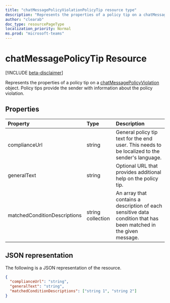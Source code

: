 ```yaml
---
title: "chatMessagePolicyViolationPolicyTip resource type"
description: "Represents the properties of a policy tip on a chatMessagePolicyViolation object. Policy tips provide the sender with information about the policy violation."
author: "clearab"
doc_type: resourcePageType
localization_priority: Normal
ms.prod: "microsoft-teams"
---
```

# chatMessagePolicyTip Resource

[!INCLUDE [beta-disclaimer](../../includes/beta-disclaimer.md)]

Represents the properties of a policy tip on a [chatMessagePolicyViolation](chatmessagepolicyviolation.md) object. Policy tips provide the sender with information about the policy violation.

## Properties

| Property   | Type |Description|
|:---------------|:--------|:----------|
|complianceUrl|string|General policy tip text for the end user. This needs to be localized to the sender's language.|
|generalText|string|Optional URL that provides additional help on the policy tip.|
|matchedConditionDescriptions|string collection|An array that contains a description of each sensitive data condition that has been matched in the given message.|

## JSON representation

The following is a JSON representation of the resource.

```json
{
  "complianceUrl": "string",
  "generalText": "string",
  "matchedConditionDescriptions": ["string 1", "string 2"]
}
```

<!-- uuid: 8fcb5dbc-d5aa-4681-8e31-b001d5168d79
2015-10-25 14:57:30 UTC -->
<!-- {
  "type": "#page.annotation",
  "description": "policy violation policy tip resource",
  "keywords": "",
  "section": "documentation",
  "tocPath": ""
}-->
